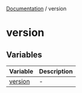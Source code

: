 [Documentation](../index.md) / version

# version

## Variables

| Variable | Description |
| ------ | ------ |
| [version](variables/version.md) | - |

